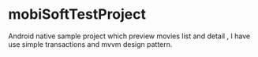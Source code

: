 # mobiSoftTestProject
Android native sample project which preview movies list and detail , I have use simple transactions and mvvm design pattern.
